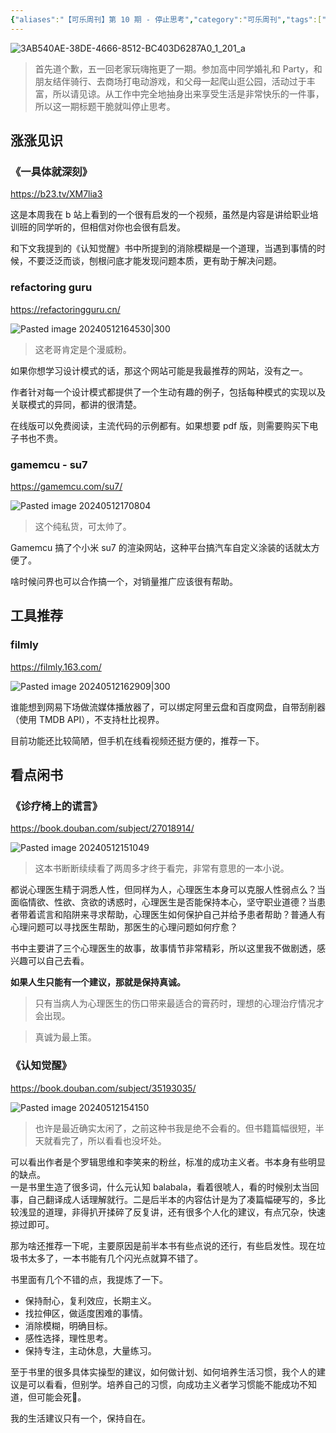 ```yaml
---
{"aliases":"【可乐周刊】第 10 期 - 停止思考","category":"可乐周刊","tags":["可乐周刊"],"status":"published","link":"NA","date created":"2024-05-12 Sun 15:07:32","date modified":"2024-05-12 Sun 17:09:28","dg-publish":true,"permalink":"/Blog/Weekly/【可乐周刊】第 10 期 - 停止思考/","dgPassFrontmatter":true,"noteIcon":"1","created":"2024-05-12T15:07:32.219+08:00","updated":"2024-05-12T20:57:04.395+08:00"}
---
```


![3AB540AE-38DE-4666-8512-BC403D6287A0_1_201_a](https://github.com/Yunz93/PicRepo/raw/main/image/202405122055209.jpeg)

>首先道个歉，五一回老家玩嗨拖更了一期。参加高中同学婚礼和 Party，和朋友结伴骑行、去商场打电动游戏，和父母一起爬山逛公园，活动过于丰富，所以请见谅。从工作中完全地抽身出来享受生活是非常快乐的一件事，所以这一期标题干脆就叫停止思考。

## 涨涨见识

### 《一具体就深刻》

 <https://b23.tv/XM7lia3>

这是本周我在 b 站上看到的一个很有启发的一个视频，虽然是内容是讲给职业培训班的同学听的，但相信对你也会很有启发。

和下文我提到的《认知觉醒》书中所提到的消除模糊是一个道理，当遇到事情的时候，不要泛泛而谈，刨根问底才能发现问题本质，更有助于解决问题。

### refactoring guru

<https://refactoringguru.cn/>

![Pasted image 20240512164530|300](https://github.com/Yunz93/PicRepo/raw/main/image/202405122055863.png)

>这老哥肯定是个漫威粉。

如果你想学习设计模式的话，那这个网站可能是我最推荐的网站，没有之一。

作者针对每一个设计模式都提供了一个生动有趣的例子，包括每种模式的实现以及关联模式的异同，都讲的很清楚。

在线版可以免费阅读，主流代码的示例都有。如果想要 pdf 版，则需要购买下电子书也不贵。

### gamemcu - su7

<https://gamemcu.com/su7/>

![Pasted image 20240512170804](https://github.com/Yunz93/PicRepo/raw/main/image/202405122056620.png)

>这个纯私货，可太帅了。

Gamemcu 搞了个小米 su7 的渲染网站，这种平台搞汽车自定义涂装的话就太方便了。

啥时候问界也可以合作搞一个，对销量推广应该很有帮助。

## 工具推荐

### filmly

<https://filmly.163.com/>

![Pasted image 20240512162909|300](https://github.com/Yunz93/PicRepo/raw/main/image/202405122056444.png)

谁能想到网易下场做流媒体播放器了，可以绑定阿里云盘和百度网盘，自带刮削器（使用 TMDB API），不支持杜比视界。

目前功能还比较简陋，但手机在线看视频还挺方便的，推荐一下。

## 看点闲书

### 《诊疗椅上的谎言》

<https://book.douban.com/subject/27018914/>

![Pasted image 20240512151049](https://github.com/Yunz93/PicRepo/raw/main/image/202405122056145.png)

>这本书断断续续看了两周多才终于看完，非常有意思的一本小说。

都说心理医生精于洞悉人性，但同样为人，心理医生本身可以克服人性弱点么？当面临情欲、性欲、贪欲的诱惑时，心理医生是否能保持本心，坚守职业道德？当患者带着谎言和陷阱来寻求帮助，心理医生如何保护自己并给予患者帮助？普通人有心理问题可以寻找医生帮助，那医生的心理问题如何疗愈？

书中主要讲了三个心理医生的故事，故事情节非常精彩，所以这里我不做剧透，感兴趣可以自己去看。

**如果人生只能有一个建议，那就是保持真诚。**

>只有当病人为心理医生的伤口带来最适合的膏药时，理想的心理治疗情况才会出现。

>真诚为最上策。

### 《认知觉醒》

<https://book.douban.com/subject/35193035/>

![Pasted image 20240512154150](https://github.com/Yunz93/PicRepo/raw/main/image/202405122056216.png)

>也许是最近确实太闲了，之前这种书我是绝不会看的。但书籍篇幅很短，半天就看完了，所以看看也没坏处。

可以看出作者是个罗辑思维和李笑来的粉丝，标准的成功主义者。书本身有些明显的缺点。  
一是书里生造了很多词，什么元认知 balabala，看着很唬人，看的时候别太当回事，自己翻译成人话理解就行。二是后半本的内容估计是为了凑篇幅硬写的，多比较浅显的道理，非得扒开揉碎了反复讲，还有很多个人化的建议，有点冗杂，快速掠过即可。

那为啥还推荐一下呢，主要原因是前半本书有些点说的还行，有些启发性。现在垃圾书太多了，一本书能有几个闪光点就算不错了。

书里面有几个不错的点，我提炼了一下。
- 保持耐心，复利效应，长期主义。
- 找拉伸区，做适度困难的事情。
- 消除模糊，明确目标。
- 感性选择，理性思考。
- 保持专注，主动休息，大量练习。

至于书里的很多具体实操型的建议，如何做计划、如何培养生活习惯，我个人的建议是可以看看，但别学。培养自己的习惯，向成功主义者学习惯能不能成功不知道，但可能会死🤣。

我的生活建议只有一个，保持自在。
